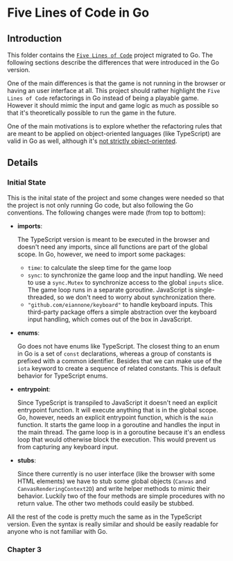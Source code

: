 Five Lines of Code in Go
========================

## Introduction

This folder contains the [`Five Lines of Code`](https://github.com/thedrlambda/five-lines) project migrated to Go. The following sections describe the differences that were introduced in the Go version.

One of the main differences is that the game is not running in the browser or having an user interface at all. This project should rather highlight the `Five Lines of Code` refactorings in Go instead of being a playable game. However it should mimic the input and game logic as much as possible so that it's theoretically possible to run the game in the future.

One of the main motivations is to explore whether the refactoring rules that are meant to be applied on object-oriented languages (like TypeScript) are valid in Go as well, although it's [not strictly object-oriented](https://go.dev/doc/faq#Is_Go_an_object-oriented_language).

## Details

### Initial State

This is the inital state of the project and some changes were needed so that the project is not only running Go code, but also following the Go conventions. The following changes were made (from top to bottom):

- **imports**:

  The TypeScript version is meant to be executed in the browser and doesn't need any imports, since all functions are part of the global scope. In Go, however, we need to import some packages:
  - `time`: to calculate the sleep time for the game loop
  - `sync`: to synchronize the game loop and the input handling. We need to use a `sync.Mutex` to synchronize access to the global `inputs` slice. The game loop runs in a separate goroutine. JavaScript is single-threaded, so we don't need to worry about synchronization there.
  - `"github.com/eiannone/keyboard"` to handle keyboard inputs. This third-party package offers a simple abstraction over the keyboard input handling, which comes out of the box in JavaScript.
- **enums**:

  Go does not have enums like TypeScript. The closest thing to an enum in Go is a set of `const` declarations, whereas a group of constants is prefixed with a common identifier. Besides that we can make use of the `iota` keyword to create a sequence of related constants. This is default behavior for TypeScript enums.
- **entrypoint**:

  Since TypeScript is transpiled to JavaScript it doesn't need an explicit entrypoint function. It will execute anything that is in the global scope. Go, however, needs an explicit entrypoint function, which is the `main` function. It starts the game loop in a goroutine and handles the input in the main thread. The game loop is in a goroutine because it's an endless loop that would otherwise block the execution. This would prevent us from capturing any keyboard input.

- **stubs**:

  Since there currently is no user interface (like the browser with some HTML elements) we have to stub some global objects (`Canvas` and `CanvasRenderingContext2D`) and write helper methods to mimic their behavior. Luckily two of the four methods are simple procedures with no return value. The other two methods could easily be stubbed.

All the rest of the code is pretty much the same as in the TypeScript version. Even the syntax is really similar and should be easily readable for anyone who is not familiar with Go.

### Chapter 3
